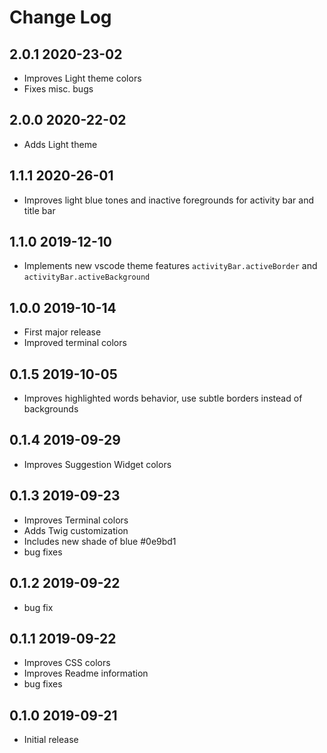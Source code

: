 # Change Log

## **2.0.1** 2020-23-02

- Improves Light theme colors
- Fixes misc. bugs

## **2.0.0** 2020-22-02

- Adds Light theme

## **1.1.1** 2020-26-01

- Improves light blue tones and inactive foregrounds for activity bar and title bar

## **1.1.0** 2019-12-10

- Implements new vscode theme features `activityBar.activeBorder` and `activityBar.activeBackground`

## **1.0.0** 2019-10-14

- First major release
- Improved terminal colors

## **0.1.5** 2019-10-05

- Improves highlighted words behavior, use subtle borders instead of backgrounds

## **0.1.4** 2019-09-29

- Improves Suggestion Widget colors

## **0.1.3** 2019-09-23

- Improves Terminal colors
- Adds Twig customization
- Includes new shade of blue #0e9bd1
- bug fixes

## **0.1.2** 2019-09-22

- bug fix

## **0.1.1** 2019-09-22

- Improves CSS colors
- Improves Readme information
- bug fixes

## **0.1.0** 2019-09-21

- Initial release

